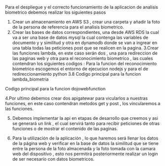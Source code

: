 Para el despliegue y el correcto funcionamiento de la aplicacion de analisis biometrico debemos realizar los siguientes pasos
1. Crear un almacenamiento en AWS S3 , crear una carpeta y añadir la foto de la persona de referencia para el analisis biometrico.
2. Crear las bases de datos correspondientes, una desde AWS RDS la cual va a ser una base de datos mysql la cual contenga las variables de documento y y similitud y otra en dynamodb donde se van a ingrear en una tabla todas las peticiones post que se realicen en la pagina.
3.Crear las funciones lambda, en este caso serán dos , una para redireccion de las paginas web y otra para el reconocimiento biometrico , las cuales contendran los siguientes codigos :
Para la funcion del reconocimiento biometrico escogemos el entorno de ejecucion nodejs y para el de redireccionamiento python 3.8
Codigo principal para la funcion lambda_biometria 



Codigo principal para la funcion dojowebfunction



4.Por ultimo debemos crear dos apigatewar para vicularlos a nuestras funciones, en este caso contendran metodos get y post , los vincularemos a las funciones.


5. Debemos implementar la api en etapas de desarrollo que creemos y asi se generará un link , el cual servirá tanto para recibir peticiones de otras funciones o de mostrar el contenido de las paginas. 

6. Para la utilización de la aplicación , lo que haremos será llenar los datos de la página web y verificar en la base de datos la similitud que se tiene entre la persona de la foto almacenada y la foto tomada con la camara web del dispositivo , esto nos permitirá posteriormente realizar un login de ser necesario con datos biometricos. 
